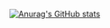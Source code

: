 [![Anurag's GitHub stats](https://github-readme-stats.vercel.app/api?username=Dreamqiu)](https://github.com/anuraghazra/github-readme-stats)
